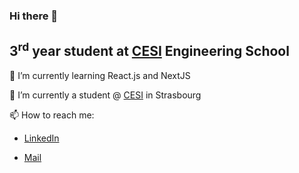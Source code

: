 ### Hi there 👋

## 3<sup>rd</sup> year student at [CESI](https://cesi.fr) Engineering School

🌱 I’m currently learning React.js and NextJS

🔭 I’m currently a student @ [CESI](https://www.cesi.fr) in Strasbourg

📫 How to reach me:

- [LinkedIn](https://www.linkedin.com/in/quentin-stubecki-211419227/)

- [Mail](mailto:quentin.stubecki@viacesi.fr)
